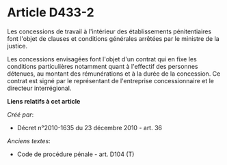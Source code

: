 # Article D433-2

Les concessions de travail à l'intérieur des établissements pénitentiaires font l'objet de clauses et conditions générales
arrêtées par le ministre de la justice.

Les concessions envisagées font l'objet d'un contrat qui en fixe les conditions particulières notamment quant à l'effectif
des personnes détenues, au montant des rémunérations et à la durée de la concession. Ce contrat est signé par le représentant
de l'entreprise concessionnaire et le directeur interrégional.

**Liens relatifs à cet article**

_Créé par_:

  - Décret n°2010-1635 du 23 décembre 2010 - art. 36

_Anciens textes_:

  - Code de procédure pénale - art. D104 (T)

